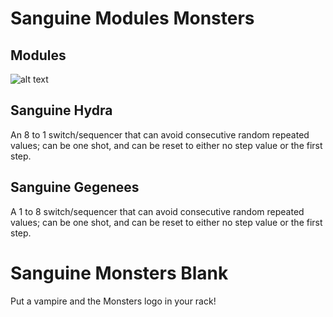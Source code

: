 # Sanguine Modules Monsters

## Modules

![alt text](pics/monster_modules.png)

## Sanguine Hydra

An 8 to 1 switch/sequencer that can avoid consecutive random repeated values; can be one shot, and can be reset to either no step value or the first step.

## Sanguine Gegenees

A 1 to 8 switch/sequencer that can avoid consecutive random repeated values; can be one shot, and can be reset to either no step value or the first step.

# Sanguine Monsters Blank

Put a vampire and the Monsters logo in your rack!